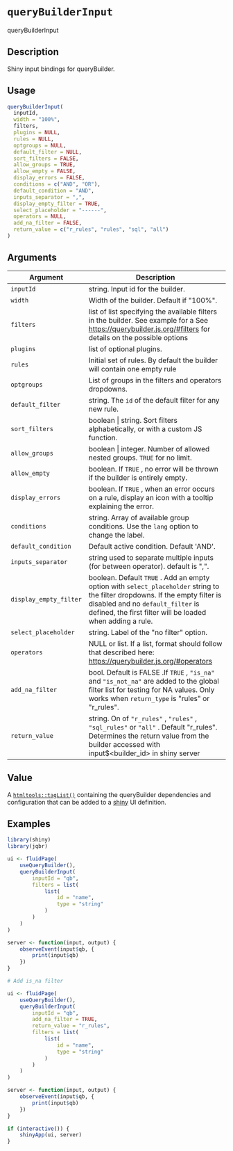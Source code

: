 # `queryBuilderInput`

queryBuilderInput


## Description

Shiny input bindings for queryBuilder.


## Usage

```r
queryBuilderInput(
  inputId,
  width = "100%",
  filters,
  plugins = NULL,
  rules = NULL,
  optgroups = NULL,
  default_filter = NULL,
  sort_filters = FALSE,
  allow_groups = TRUE,
  allow_empty = FALSE,
  display_errors = FALSE,
  conditions = c("AND", "OR"),
  default_condition = "AND",
  inputs_separator = ",",
  display_empty_filter = TRUE,
  select_placeholder = "------",
  operators = NULL,
  add_na_filter = FALSE,
  return_value = c("r_rules", "rules", "sql", "all")
)
```


## Arguments

Argument      |Description
------------- |----------------
`inputId`     |     string. Input id for the builder.
`width`     |     Width of the builder. Default if "100%".
`filters`     |     list of list specifying the available filters in the builder. See example for a See https://querybuilder.js.org/#filters for details on the possible options
`plugins`     |     list of optional plugins.
`rules`     |     Initial set of rules. By default the builder will contain one empty rule
`optgroups`     |     List of groups in the filters and operators dropdowns.
`default_filter`     |     string. The `id` of the default filter for any new rule.
`sort_filters`     |     boolean \| string. Sort filters alphabetically, or with a custom JS function.
`allow_groups`     |     boolean \| integer. Number of allowed nested groups. `TRUE` for no limit.
`allow_empty`     |     boolean. If `TRUE` , no error will be thrown if the builder is entirely empty.
`display_errors`     |     boolean. If `TRUE` , when an error occurs on a rule, display an icon with a tooltip explaining the error.
`conditions`     |     string. Array of available group conditions. Use the `lang` option to change the label.
`default_condition`     |     Default active condition. Default 'AND'.
`inputs_separator`     |     string used to separate multiple inputs (for between operator). default is ",".
`display_empty_filter`     |     boolean. Default `TRUE` . Add an empty option with `select_placeholder` string to the filter dropdowns. If the empty filter is disabled and no `default_filter`  is defined, the first filter will be loaded when adding a rule.
`select_placeholder`     |     string. Label of the "no filter" option.
`operators`     |     NULL or list. If a list, format should follow that described here: https://querybuilder.js.org/#operators
`add_na_filter`     |     bool. Default is FALSE .If `TRUE` , `"is_na"` and `"is_not_na"`  are added to the global filter list for testing for NA values. Only works when `return_type` is "rules" or "r_rules".
`return_value`     |     string. On of `"r_rules"` , `"rules"` , `"sql_rules"`  or `"all"` . Default "r_rules". Determines the return value from the builder accessed with input$<builder_id> in shiny server


## Value

A [`htmltools::tagList()`](https://rstudio.github.io/htmltools/reference/tagList.html) containing the queryBuilder
 dependencies and configuration that can be added to a [shiny](https://shiny.posit.co/r/reference/shiny/) UI definition.


## Examples

```r
library(shiny)
library(jqbr)

ui <- fluidPage(
    useQueryBuilder(),
    queryBuilderInput(
        inputId = "qb",
        filters = list(
            list(
                id = "name",
                type = "string"
            )
        )
    )
)

server <- function(input, output) {
    observeEvent(input$qb, {
        print(input$qb)
    })
}

# Add is_na filter

ui <- fluidPage(
    useQueryBuilder(),
    queryBuilderInput(
        inputId = "qb",
        add_na_filter = TRUE,
        return_value = "r_rules",
        filters = list(
            list(
                id = "name",
                type = "string"
            )
        )
    )
)

server <- function(input, output) {
    observeEvent(input$qb, {
        print(input$qb)
    })
}

if (interactive()) {
    shinyApp(ui, server)
}
```